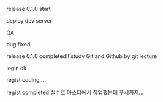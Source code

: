 release 0.1.0 start

deploy dev server

QA

bug fixed

release 0.1.0 completed!!
study Git and Github by git lecture


login ok

regist coding...

regist completed
실수로 마스터에서 작업했는데 푸시까지...